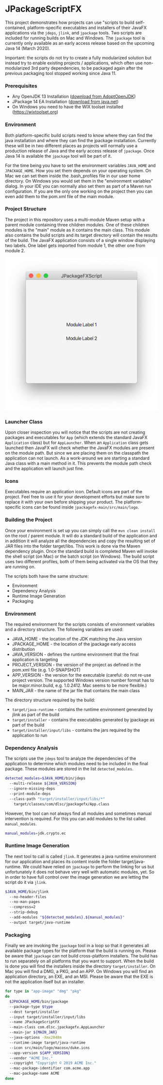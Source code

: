# JPackageScriptFX #

This project demonstrates how projects can use "scripts to build self-contained, platform-specific executables and 
installers of their JavaFX applications via the `jdeps`, `jlink`, and `jpackage` tools. Two scripts are included for 
running builds on Mac and Windows. The `jpackage` tool is currently only available as an early access release based on
the upcoming Java 14 (March 2020).

Important: the scripts do not try to create a fully modularized solution but instead try to enable existing
projects / applications, which often use non-modularized 3rd party dependencies, to be packaged again after the
previous packaging tool stopped working since Java 11.

### Prerequisites

* Any OpenJDK 13 Installation ([download from AdoptOpenJDK](https://adoptopenjdk.net)) 
* JPackage 14 EA Installation ([download from java.net](https://jdk.java.net/jpackage/))
* On Windows you need to have the WIX toolset installed (https://wixtoolset.org)

### Environment

Both platform-specific build scripts need to know where they can find the java installation and where they can
find the jpackage installation. Currently these will be in two different places as projects will normally use a production
release of Java and the early access release of `jpackage`. Once Java 14 is available the `jpackage` tool will be part of
it.

For the time being you have to set the environment variables `JAVA_HOME` and `JPACKAGE_HOME`. How you set them depends
on your operating system. On Mac we can set them inside the .bash_profiles file in our user home directory. On Windows
you would set them in the "environment variables" dialog. In your IDE you can normally also set them as part of a
Maven run configuration. If you are the only one working on the project then you can even add them to the pom.xml file of
the main module. 

### Project Structure

The project in this repository uses a multi-module Maven setup with a parent module containing three children modules.
One of these children modules is the "main" module as it contains the main class. This module also contains the build
scripts and its target directory will contain the results of the build. The JavaFX application consists of a single
window displaying two labels. One label gets imported from module 1, the other one from module 2.

![alt text](app.png?s=250 "Demo App")

### Launcher Class

Upon closer inspection you will notice that the scripts are not creating packages and executables for `App` (which 
extends the standard JavaFX `Application` class) but for `AppLauncher`. When an `Application` class gets launched then 
JavaFX will check whether the JavaFX modules are present on the module path. But since we are placing them on the 
classpath the application can not launch. As a work-around we are starting a standard Java class with a main method in 
it. This prevents the module path check and the application will launch just fine.

### Icons

Executables require an application icon. Default icons are part of the project. Feel free to use it for your 
development efforts but make sure to replace it with your own before shipping your product. The platform-specific
icons can be found inside `jpackagefx-main/src/main/logo`.

### Building the Project

Once your environment is set up you can simply call the `mvn clean install` on the root / parent module. It will do
a standard build of the application and in addition it will analyze all the dependencies and copy the resulting set of
JAR files into the folder target/libs. This work is done via the Maven dependency plugin. Once the standard build is 
completed Maven will invoke the shell script (on Mac) or the batch script (on Windows). The build script uses two 
different profiles, both of them being activated via the OS that they are running on.

The scripts both have the same structure:
* Environment
* Dependency Analysis
* Runtime Image Generation
* Packaging

### Environment

The required environment for the scripts consists of environment variables and a directory structure. The following
variables are used:

* JAVA_HOME - the location of the JDK matching the Java version
* JPACKAGE_HOME - the location of the jpackage early access distribution
* JAVA_VERSION - defines the runtime environment that the final application is targeting
* PROJECT_VERSION - the version of the project as defined in the pom.xml file (e.g. 1.0-SNAPSHOT)
* APP_VERSION - the version for the executable (careful: do not re-use project version. The supported Windows version 
  number format has to be major.minor.build, e.g. 1.0.2412. Mac seems to be more flexible.)
* MAIN_JAR - the name of the jar file that contains the main class
  
The directory structure required by the build:

* `target/java-runtime` - contains the runtime environment generated by jlink as part of the build
* `target/installer` - contains the executables generated by jpackage as part of the build
* `target/installer/input/libs` - contains the jars required by the application to run
 
### Dependency Analysis

The scripts use the `jdeps` tool to analyze the dependencies of the application to determine which modules need to
be included in the final package. These modules are stored in the list `detected_modules`. 

```bash
detected_modules=$JAVA_HOME/bin/jdeps
  --multi-release ${JAVA_VERSION}
  --ignore-missing-deps
  --print-module-deps
  --class-path "target/installer/input/libs/*"
    target/classes/com/dlsc/jpackagefx/App.class
```
    
However, the tool can not always find all modules and sometimes manual intervention is required. For this you can add modules 
to the list called `manual_modules`.

```bash
manual_modules=jdk.crypto.ec
```

### Runtime Image Generation

The next tool to call is called `jlink`. It generates a java runtime environment for our application and places its content
inside the folder target/java-runtime. We could have relied on `jpackage` to perform the linking for us but unfortunately
it does not behave very well with automatic modules, yet. So in order to have full control over the image generation we
are letting the script do it via `jlink`.

```bash
$JAVA_HOME/bin/jlink
  --no-header-files
  --no-man-pages 
  --compress=2 
  --strip-debug
  --add-modules "${detected_modules},${manual_modules}"
  --output target/java-runtime
```
    
### Packaging

Finally we are invoking the `jpackage` tool in a loop so that it generates all available package types for the platform
that the build is running on. Please be aware that `jpackage` can not build cross-platform installers. The build has to
run separately on all platforms that you want to support. When the build is done you will find the installers inside
the directory `target/installer`. On Mac you will find a DMG, a PKG, and an APP. On Windows you will find an application
directory, an EXE, and an MSI. Please be aware that the EXE is not the application itself but an installer.

```bash
for type in "app-image" "dmg" "pkg"
do
  $JPACKAGE_HOME/bin/jpackage
  --package-type $type
  --dest target/installer
  --input target/installer/input/libs
  --name JPackageScriptFX
  --main-class com.dlsc.jpackagefx.AppLauncher
  --main-jar ${MAIN_JAR}
  --java-options -Xmx2048m
  --runtime-image target/java-runtime
  --icon src/main/logo/macosx/duke.icns
  --app-version ${APP_VERSION}
  --vendor "ACME Inc."
  --copyright "Copyright © 2019 ACME Inc."
  --mac-package-identifier com.acme.app
  --mac-package-name ACME
done
```


